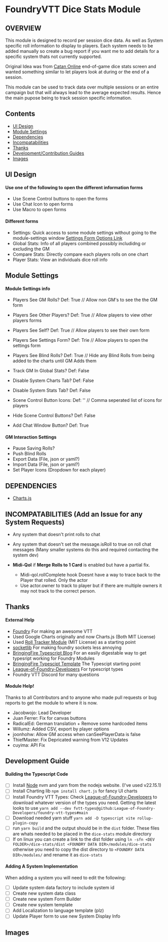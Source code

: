 # FoundryVTT Dice Stats Module
## OVERVIEW
This module is designed to record per session dice data. As well as System specific roll information to display to players.
Each system needs to be added manually so create a bug report if you want me to add details for a specific system thats not currently supported.

Original Idea was from [Catan Online](https://colonist.io/) end-of-game dice stats screen and wanted something similar to let players look at during or the end of a session.  

This module can be used to track data over multiple sessions or an entire campaign but that will always lead to the average expected results. Hence the main pupose 
being to track session specific information.

## Contents
- [UI Design]()
- [Module Settings]()
- [Dependencies]()
- [Incompatabilities]()
- [Thanks]()
- [Development/Contribution Guides]()
- [Images]()

## UI Design
#### Use one of the following to open the different information forms
- Use Scene Control buttons to open the forms
- Use Chat Icon to open forms
- Use Macro to open forms
  
#### Different forms
- Settings: Quick access to some module settings without going to the module-settings window [Settings Form Options Link](#gm-interaction-settings)
- Global Stats: Info of all players combined possibly includidng or excluding the GM
- Compare Stats: Directly compare each players rolls on one chart
- Player Stats: View an individuals dice roll info

## Module Settings
#### Module Settings info
- Players See GM Rolls?         Def: True    // Allow non GM's to see the the GM form
- Players See Other Players?    Def: True    // Allow players to view other players forms
- Players See Self?             Def: True    // Allow players to see their own form
- Players See Settings Form?    Def: Trie    // Allow players to open the settings form

- Players See Blind Rolls?      Def: True    // Hide any Blind Rolls from being added to the charts until GM Adds them
- Track GM In Global Stats?     Def: False

- Disable System Charts Tab?    Def: False
- Disable System Stats Tab?     Def: False

- Scene Control Button Icons:   Def: ''      // Comma seperated list of icons for players
- Hide Scene Control Buttons?   Def: False
- Add Chat Window Button?       Def: True

#### GM Interaction Settings
- Pause Saving Rolls?
- Push Blind Rolls
- Export Data (File, json or yaml?)
- Import Data (File, json or yaml?)
- Set Player Icons (Dropdown for each player)

## DEPENDENCIES 
- [Charts.js](https://www.chartjs.org)
  
## INCOMPATABILITIES (Add an Issue for any System Requests)
- Any system that doesn't print rolls to chat
- Any system that doesn't set the message.isRoll to true on roll chat messages (Many smaller systems do this and required contacting the system dev)

- **Midi-Qol** if **Merge Rolls to 1 Card** is enabled but have a partial fix. 
    - Midi-qol.rollComplete hook Doesnt have a way to trace back to the Player that rolled. Only the actor
    - Use actor.owner to track to player but if there are multiple owners it may not track to the correct person.

## Thanks
#### External Help
- [Foundry][1] For making an awesome VTT
- Used Google Charts originally and now Charts.js (Both MIT License)
- Used [Roll Tracker Module][2] (MIT License) as a starting point
- [socketlib][3] For making foundry sockets less annoying
- [BringingFire Typescript Blog][4] For an easily digestable way to get typesript working for Foundry Modules
- [BringingFire Typescipt Template][5]  The Typescipt starting point
- [League-of-Foundry-Developers][6] For typescript types
- Foundry VTT Discord for many questions

#### Module Help!
Thanks to all Contributors and to anyone who made pull requests or bug reports to get the module to where it is now.
- Jacobwojo: Lead Developer
- Juan Ferrer: Fix for canvas buttons
- RadicalEd: German translation + Remove some hardcoded items
- Willumz: Added CSV, export by player options
- joonhohw: Allow GM access when canSeePlayerData is false
- ThiefMaster: Fix Depricated warning from V12 Updates
- cuyima: API Fix

## Development Guide 
#### Building the Typescript Code 
- [ ] Install [Node][7] nvm and yarn from the nodejs website. (I've used v22.15.1)
- [ ] Install Charting lib `npm install chart.js` for fancy UI charts
- [ ] Install Foundry VTT Types: Check [League-of-Foundry-Developers][6] to download whatever version of the types you need. Getting the latest looks to use `yarn add --dev fvtt-types@github:League-of-Foundry-Developers/foundry-vtt-types#main`
- [ ] Download needed yarn stuff `yarn add -D typescript vite rollup-plugin-copy`
- [ ] run `yarn build` and the output should be in the `dist` folder. These files are whats needed to be placed in the `dice-stats` module directory
- [ ] If on linux you can create a link to the dist folder using `ln -sfn <DEV FOLDER>/dice-stats/dist <FOUNDRY DATA DIR>/modules/dice-stats` otherwise you need to copy the dist directory to `<FOUNDRY DATA DIR>/modules/` and rename it as `dice-stats`

#### Adding A System Implementation
When adding a system you will need to edit the following:
- [ ] Update system data factory to include system id
- [ ] Create new system data class
- [ ] Create new system Form Builder
- [ ] Create new system template
- [ ] Add Localization to language template (plz)
- [ ] Update Player form to use new System Display Info

## Images

[1]: https://foundryvtt.com/
[2]: https://foundryvtt.com/packages/roll-tracker
[3]: https://github.com/manuelVo/foundryvtt-socketlib
[4]: https://bringingfire.com/blog/intro-to-foundry-module-development
[5]: https://github.com/BringingFire/foundry-module-ts-template
[6]: https://github.com/League-of-Foundry-Developers/foundry-vtt-types
[7]: https://nodejs.org/en/download
